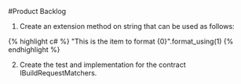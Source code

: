 #Product Backlog

1. Create an extension method on string that can be used as follows:


{% highlight c# %}
  "This is the item to format {0}".format_using(1)
{% endhighlight %}

2. Create the test and implementation for the contract IBuildRequestMatchers.




